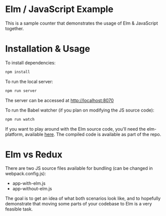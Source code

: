 # Elm / JavaScript Example 

This is a sample counter that demonstrates the usage of Elm & JavaScript together. 

# Installation & Usage

To install dependencies:

```bash
npm install 
```

To run the local server:

```bash
npm run server
```

The server can be accessed at [http://localhost:8070](http://localhost:8070)

To run the Babel watcher (if you plan on modifying the JS source code):

```bash
npm run watch
```

If you want to play around with the Elm source code, you'll need the elm-platform, available [here](http://elm-lang.org/install). The compiled code is available as part of the repo.

# Elm vs Redux

There are two JS source files available for bundling (can be changed in webpack.config.js):

- app-with-elm.js
- app-without-elm.js

The goal is to get an idea of what both scenarios look like, and to hopefully demonstrate that moving some parts of your codebase to Elm is a very feasible task.

